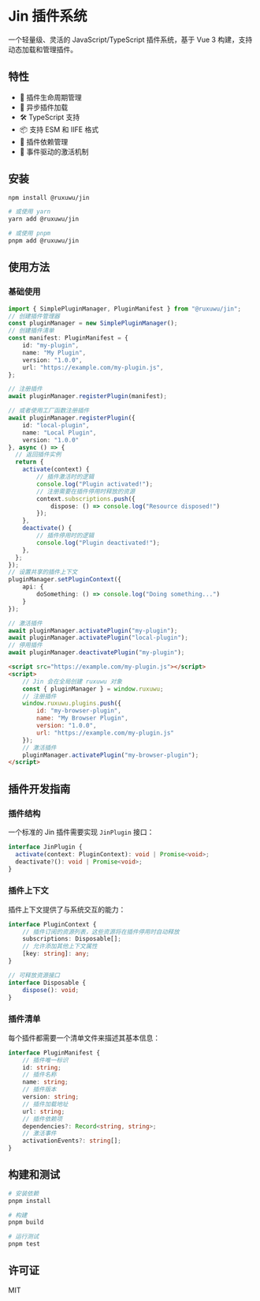 # Jin 插件系统

一个轻量级、灵活的 JavaScript/TypeScript 插件系统，基于 Vue 3 构建，支持动态加载和管理插件。

## 特性

- 🔌 插件生命周期管理
- 🚀 异步插件加载
- 🛠 TypeScript 支持
- 📦 支持 ESM 和 IIFE 格式
- 🔄 插件依赖管理
- 🎯 事件驱动的激活机制

## 安装

```bash
npm install @ruxuwu/jin

# 或使用 yarn
yarn add @ruxuwu/jin

# 或使用 pnpm
pnpm add @ruxuwu/jin
```

## 使用方法

### 基础使用

```typescript
import { SimplePluginManager, PluginManifest } from "@ruxuwu/jin";
// 创建插件管理器
const pluginManager = new SimplePluginManager();
// 创建插件清单
const manifest: PluginManifest = {
    id: "my-plugin",
    name: "My Plugin",
    version: "1.0.0",
    url: "https://example.com/my-plugin.js",
};

// 注册插件
await pluginManager.registerPlugin(manifest);

// 或者使用工厂函数注册插件
await pluginManager.registerPlugin({
    id: "local-plugin",
    name: "Local Plugin",
    version: "1.0.0"
}, async () => {
  // 返回插件实例
  return {
    activate(context) {
        // 插件激活时的逻辑
        console.log("Plugin activated!");
        // 注册需要在插件停用时释放的资源
        context.subscriptions.push({
            dispose: () => console.log("Resource disposed!")
        });
    },
    deactivate() {
        // 插件停用时的逻辑
        console.log("Plugin deactivated!");
    },
  };
});
// 设置共享的插件上下文
pluginManager.setPluginContext({
    api: {
        doSomething: () => console.log("Doing something...")
    }
});

// 激活插件
await pluginManager.activatePlugin("my-plugin");
await pluginManager.activatePlugin("local-plugin");
// 停用插件
await pluginManager.deactivatePlugin("my-plugin");
```

```html
<script src="https://example.com/my-plugin.js"></script>
<script>
    // Jin 会在全局创建 ruxuwu 对象
    const { pluginManager } = window.ruxuwu;
    // 注册插件
    window.ruxuwu.plugins.push({
        id: "my-browser-plugin",
        name: "My Browser Plugin",
        version: "1.0.0",
        url: "https://example.com/my-plugin.js"
    });
    // 激活插件
    pluginManager.activatePlugin("my-browser-plugin");
</script>
```

## 插件开发指南

### 插件结构

一个标准的 Jin 插件需要实现 `JinPlugin` 接口：

```typescript
interface JinPlugin {
  activate(context: PluginContext): void | Promise<void>;
  deactivate?(): void | Promise<void>;
}
```

### 插件上下文

插件上下文提供了与系统交互的能力：

```typescript
interface PluginContext {
    // 插件订阅的资源列表，这些资源将在插件停用时自动释放
    subscriptions: Disposable[];
    // 允许添加其他上下文属性
    [key: string]: any;
}

// 可释放资源接口
interface Disposable {
    dispose(): void;
}
```

### 插件清单

每个插件都需要一个清单文件来描述其基本信息：

```typescript
interface PluginManifest {
    // 插件唯一标识
    id: string;
    // 插件名称
    name: string;
    // 插件版本
    version: string;
    // 插件加载地址
    url: string;
    // 插件依赖项
    dependencies?: Record<string, string>;
    // 激活事件
    activationEvents?: string[];
}
```

## 构建和测试

```bash
# 安装依赖
pnpm install

# 构建
pnpm build

# 运行测试
pnpm test
```

## 许可证

MIT
